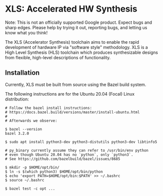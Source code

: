 # XLS: Accelerated HW Synthesis

Note: This is not an officially supported Google product. Expect bugs and
sharp edges. Please help by trying it out, reporting bugs, and letting us know
what you think!

The XLS (Accelerator Synthesis) toolchain aims to enable the rapid development
of hardware IP via "software style" methodology. XLS is a High Level Synthesis
(HLS) toolchain which produces synthesizable designs from flexible, high-level
descriptions of functionality.

## Installation

Currently, XLS must be built from source using the Bazel build system.

The following instructions are for the Ubuntu 20.04 (Focal) Linux distribution:

```
# Follow the bazel install instructions:
# https://docs.bazel.build/versions/master/install-ubuntu.html
#
# Afterwards we observe:

$ bazel --version
bazel 3.2.0

$ sudo apt install python3-dev python3-distutils python3-dev libtinfo5

# py_binary currently assume they can refer to /usr/bin/env python
# even though Ubuntu 20.04 has no `python`, only `python3`.
# See https://github.com/bazelbuild/bazel/issues/8685

$ mkdir -p $HOME/opt/bin/
$ ln -s $(which python3) $HOME/opt/bin/python
$ echo 'export PATH=$HOME/opt/bin:$PATH' >> ~/.bashrc
$ source ~/.bashrc

$ bazel test -c opt ...
```

